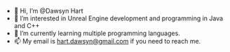 - 👋 Hi, I’m @Dawsyn Hart
- 👀 I’m interested in Unreal Engine development and programming in Java and C++
- 🌱 I’m currently learning multiple programming languages.
- 📫 My email is hart.dawsyn@gmail.com if you need to reach me.
